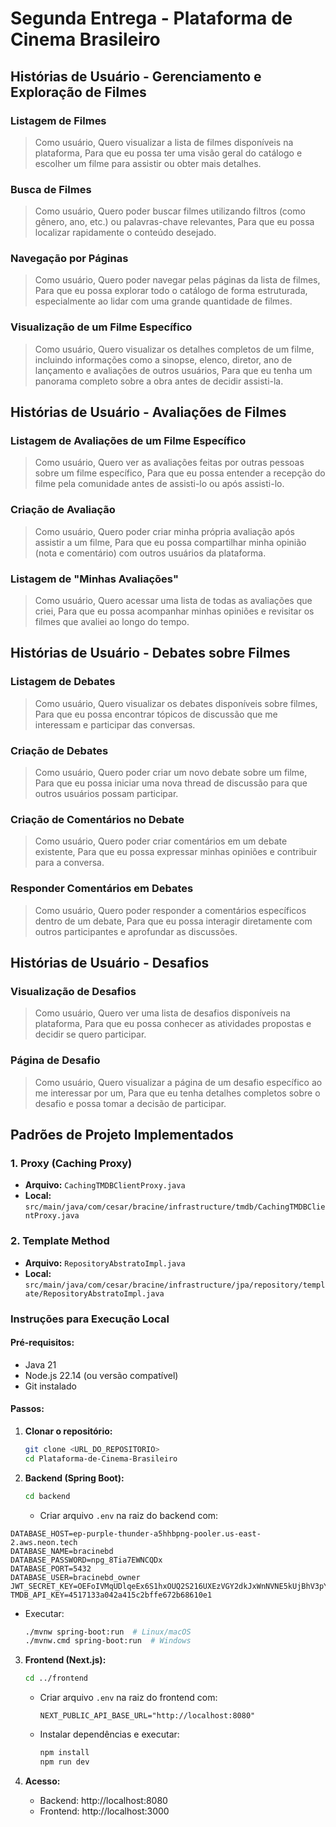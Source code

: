 # Segunda Entrega - Plataforma de Cinema Brasileiro

## Histórias de Usuário - Gerenciamento e Exploração de Filmes

### Listagem de Filmes
> Como usuário,
> Quero visualizar a lista de filmes disponíveis na plataforma,
> Para que eu possa ter uma visão geral do catálogo e escolher um filme para assistir ou obter mais detalhes.

### Busca de Filmes
> Como usuário,
> Quero poder buscar filmes utilizando filtros (como gênero, ano, etc.) ou palavras-chave relevantes,
> Para que eu possa localizar rapidamente o conteúdo desejado.

### Navegação por Páginas
> Como usuário,
> Quero poder navegar pelas páginas da lista de filmes,
> Para que eu possa explorar todo o catálogo de forma estruturada, especialmente ao lidar com uma grande quantidade de filmes.

### Visualização de um Filme Específico
> Como usuário,
> Quero visualizar os detalhes completos de um filme, incluindo informações como a sinopse, elenco, diretor, ano de lançamento e avaliações de outros usuários,
> Para que eu tenha um panorama completo sobre a obra antes de decidir assisti-la.

## Histórias de Usuário - Avaliações de Filmes

### Listagem de Avaliações de um Filme Específico
> Como usuário,
> Quero ver as avaliações feitas por outras pessoas sobre um filme específico,
> Para que eu possa entender a recepção do filme pela comunidade antes de assisti-lo ou após assisti-lo.

### Criação de Avaliação
> Como usuário,
> Quero poder criar minha própria avaliação após assistir a um filme,
> Para que eu possa compartilhar minha opinião (nota e comentário) com outros usuários da plataforma.

### Listagem de "Minhas Avaliações"
> Como usuário,
> Quero acessar uma lista de todas as avaliações que criei,
> Para que eu possa acompanhar minhas opiniões e revisitar os filmes que avaliei ao longo do tempo.

## Histórias de Usuário - Debates sobre Filmes

### Listagem de Debates
> Como usuário,
> Quero visualizar os debates disponíveis sobre filmes,
> Para que eu possa encontrar tópicos de discussão que me interessam e participar das conversas.

### Criação de Debates
> Como usuário,
> Quero poder criar um novo debate sobre um filme,
> Para que eu possa iniciar uma nova thread de discussão para que outros usuários possam participar.

### Criação de Comentários no Debate
> Como usuário,
> Quero poder criar comentários em um debate existente,
> Para que eu possa expressar minhas opiniões e contribuir para a conversa.

### Responder Comentários em Debates
> Como usuário,
> Quero poder responder a comentários específicos dentro de um debate,
> Para que eu possa interagir diretamente com outros participantes e aprofundar as discussões.

## Histórias de Usuário - Desafios

### Visualização de Desafios
> Como usuário,
> Quero ver uma lista de desafios disponíveis na plataforma,
> Para que eu possa conhecer as atividades propostas e decidir se quero participar.

### Página de Desafio
> Como usuário,
> Quero visualizar a página de um desafio específico ao me interessar por um,
> Para que eu tenha detalhes completos sobre o desafio e possa tomar a decisão de participar.

## Padrões de Projeto Implementados

### 1. Proxy (Caching Proxy)
- **Arquivo:** `CachingTMDBClientProxy.java`  
- **Local:** `src/main/java/com/cesar/bracine/infrastructure/tmdb/CachingTMDBClientProxy.java`  

### 2. Template Method
- **Arquivo:** `RepositoryAbstratoImpl.java`  
- **Local:** `src/main/java/com/cesar/bracine/infrastructure/jpa/repository/template/RepositoryAbstratoImpl.java`

### Instruções para Execução Local

#### Pré-requisitos:
- Java 21
- Node.js 22.14 (ou versão compatível)
- Git instalado

#### Passos:

1. **Clonar o repositório:**
   ```bash
   git clone <URL_DO_REPOSITORIO>
   cd Plataforma-de-Cinema-Brasileiro
   ```

2. **Backend (Spring Boot):**
   ```bash
   cd backend
   ```
   - Criar arquivo `.env` na raiz do backend com:
```
DATABASE_HOST=ep-purple-thunder-a5hhbpng-pooler.us-east-2.aws.neon.tech
DATABASE_NAME=bracinebd
DATABASE_PASSWORD=npg_8Tia7EWNCQDx
DATABASE_PORT=5432
DATABASE_USER=bracinebd_owner
JWT_SECRET_KEY=OEFoIVMqUDlqeEx6S1hxOUQ2S216UXEzVGY2dkJxWnNVNE5kUjBhV3pYa0xtT2VIblZ5R3RCcFRjUXNSd1V6WHk
TMDB_API_KEY=4517133a042a415c2bffe672b68610e1
```
   - Executar:
     ```bash
     ./mvnw spring-boot:run  # Linux/macOS
     ./mvnw.cmd spring-boot:run  # Windows
     ```

3. **Frontend (Next.js):**
   ```bash
   cd ../frontend
   ```
   - Criar arquivo `.env` na raiz do frontend com:
     ```
     NEXT_PUBLIC_API_BASE_URL="http://localhost:8080"
     ```
   - Instalar dependências e executar:
     ```bash
     npm install
     npm run dev
     ```

4. **Acesso:**
   - Backend: http://localhost:8080
   - Frontend: http://localhost:3000
